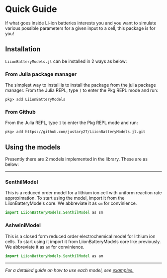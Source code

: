 # Quick Guide
If what goes inside Li-ion batteries interests you and you want to simulate various possible parameters for a given input to a cell, this package is for you!

## Installation
`LiionBatteryModels.jl` can be installed in 2 ways as below:

### From Julia package manager

The simplest way to install is to install the package from the julia package manager. From the Julia REPL, type `]` to enter the Pkg REPL mode and run:

```
pkg> add LiionBatteryModels
```

### From Github 
From the Julia REPL, type `]` to enter the Pkg REPL mode and run:

```
pkg> add https://github.com/justary27/LiionBatteryModels.jl.git
```

## Using the models
Presently there are 2 models implemented in the library. These are as below:

---

### SenthilModel
This is a reduced order model for a lithium ion cell with uniform reaction rate approximation. To start using the model, import it from the LiionBatteryModels core. We abbreviate it as `sm` for convinience.

```julia
import LiionBatteryModels.SenthilModel as sm
```

### AshwiniModel
This is a closed form reduced order electrochemical model for lithium ion cells. To start using it import it from LiionBatteryModels core like previously. We abbreviate it as `am` for convinience.

```julia
import LiionBatteryModels.SenthilModel as am
```

---

*For a detailed guide on how to use each model, see [examples.](../manual/examples.md)*
